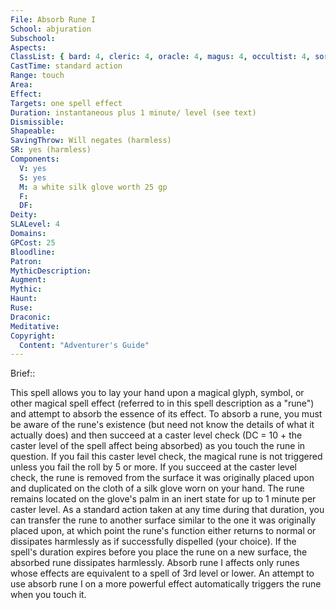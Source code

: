 ```yaml
---
File: Absorb Rune I
School: abjuration
Subschool: 
Aspects: 
ClassList: { bard: 4, cleric: 4, oracle: 4, magus: 4, occultist: 4, sorcerer: 4, wizard: 4 }
CastTime: standard action
Range: touch
Area: 
Effect: 
Targets: one spell effect
Duration: instantaneous plus 1 minute/ level (see text)
Dismissible: 
Shapeable: 
SavingThrow: Will negates (harmless)
SR: yes (harmless)
Components:
  V: yes
  S: yes
  M: a white silk glove worth 25 gp
  F: 
  DF: 
Deity: 
SLALevel: 4
Domains: 
GPCost: 25
Bloodline: 
Patron: 
MythicDescription: 
Augment: 
Mythic: 
Haunt: 
Ruse: 
Draconic: 
Meditative: 
Copyright:
  Content: "Adventurer's Guide"
---
```

Brief:: 

This spell allows you to lay your hand upon a magical glyph, symbol, or other magical spell effect (referred to in this spell description as a "rune") and attempt to absorb the essence of its effect. To absorb a rune, you must be aware of the rune's existence (but need not know the details of what it actually does) and then succeed at a caster level check (DC = 10 + the caster level of the spell affect being absorbed) as you touch the rune in question. If you fail this caster level check, the magical rune is not triggered unless you fail the roll by 5 or more. If you succeed at the caster level check, the rune is removed from the surface it was originally placed upon and duplicated on the cloth of a silk glove worn on your hand. The rune remains located on the glove's palm in an inert state for up to 1 minute per caster level. As a standard action taken at any time during that duration, you can transfer the rune to another surface similar to the one it was originally placed upon, at which point the rune's function either returns to normal or dissipates harmlessly as if successfully dispelled (your choice). If the spell's duration expires before you place the rune on a new surface, the absorbed rune dissipates harmlessly. Absorb rune I affects only runes whose effects are equivalent to a spell of 3rd level or lower. An attempt to use absorb rune I on a more powerful effect automatically triggers the rune when you touch it.
